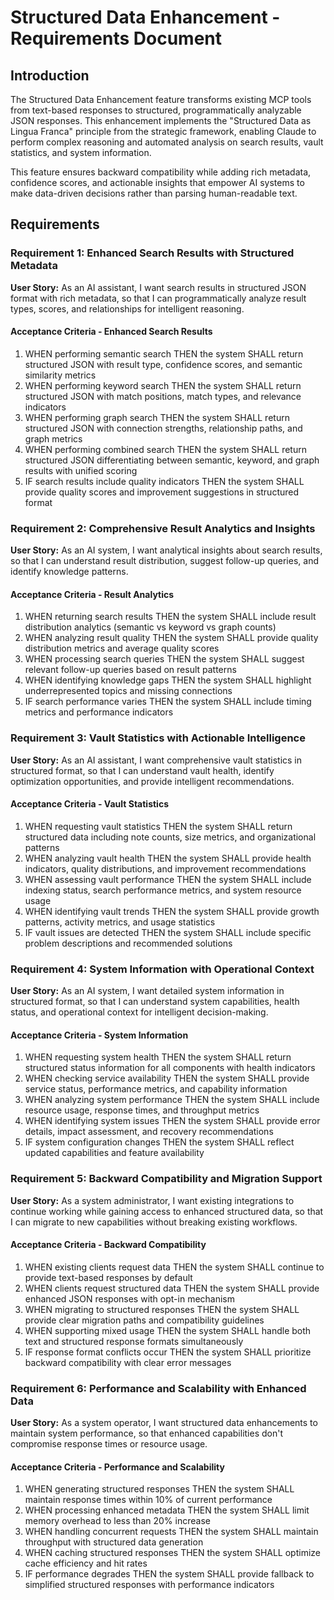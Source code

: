 # Structured Data Enhancement - Requirements Document

## Introduction

The Structured Data Enhancement feature transforms existing MCP tools from text-based responses to structured, programmatically analyzable JSON responses. This enhancement implements the "Structured Data as Lingua Franca" principle from the strategic framework, enabling Claude to perform complex reasoning and automated analysis on search results, vault statistics, and system information.

This feature ensures backward compatibility while adding rich metadata, confidence scores, and actionable insights that empower AI systems to make data-driven decisions rather than parsing human-readable text.

## Requirements

### Requirement 1: Enhanced Search Results with Structured Metadata

**User Story:** As an AI assistant, I want search results in structured JSON format with rich metadata, so that I can programmatically analyze result types, scores, and relationships for intelligent reasoning.

#### Acceptance Criteria - Enhanced Search Results

1. WHEN performing semantic search THEN the system SHALL return structured JSON with result type, confidence scores, and semantic similarity metrics
2. WHEN performing keyword search THEN the system SHALL return structured JSON with match positions, match types, and relevance indicators
3. WHEN performing graph search THEN the system SHALL return structured JSON with connection strengths, relationship paths, and graph metrics
4. WHEN performing combined search THEN the system SHALL return structured JSON differentiating between semantic, keyword, and graph results with unified scoring
5. IF search results include quality indicators THEN the system SHALL provide quality scores and improvement suggestions in structured format

### Requirement 2: Comprehensive Result Analytics and Insights

**User Story:** As an AI system, I want analytical insights about search results, so that I can understand result distribution, suggest follow-up queries, and identify knowledge patterns.

#### Acceptance Criteria - Result Analytics

1. WHEN returning search results THEN the system SHALL include result distribution analytics (semantic vs keyword vs graph counts)
2. WHEN analyzing result quality THEN the system SHALL provide quality distribution metrics and average quality scores
3. WHEN processing search queries THEN the system SHALL suggest relevant follow-up queries based on result patterns
4. WHEN identifying knowledge gaps THEN the system SHALL highlight underrepresented topics and missing connections
5. IF search performance varies THEN the system SHALL include timing metrics and performance indicators

### Requirement 3: Vault Statistics with Actionable Intelligence

**User Story:** As an AI assistant, I want comprehensive vault statistics in structured format, so that I can understand vault health, identify optimization opportunities, and provide intelligent recommendations.

#### Acceptance Criteria - Vault Statistics

1. WHEN requesting vault statistics THEN the system SHALL return structured data including note counts, size metrics, and organizational patterns
2. WHEN analyzing vault health THEN the system SHALL provide health indicators, quality distributions, and improvement recommendations
3. WHEN assessing vault performance THEN the system SHALL include indexing status, search performance metrics, and system resource usage
4. WHEN identifying vault trends THEN the system SHALL provide growth patterns, activity metrics, and usage statistics
5. IF vault issues are detected THEN the system SHALL include specific problem descriptions and recommended solutions

### Requirement 4: System Information with Operational Context

**User Story:** As an AI system, I want detailed system information in structured format, so that I can understand system capabilities, health status, and operational context for intelligent decision-making.

#### Acceptance Criteria - System Information

1. WHEN requesting system health THEN the system SHALL return structured status information for all components with health indicators
2. WHEN checking service availability THEN the system SHALL provide service status, performance metrics, and capability information
3. WHEN analyzing system performance THEN the system SHALL include resource usage, response times, and throughput metrics
4. WHEN identifying system issues THEN the system SHALL provide error details, impact assessment, and recovery recommendations
5. IF system configuration changes THEN the system SHALL reflect updated capabilities and feature availability

### Requirement 5: Backward Compatibility and Migration Support

**User Story:** As a system administrator, I want existing integrations to continue working while gaining access to enhanced structured data, so that I can migrate to new capabilities without breaking existing workflows.

#### Acceptance Criteria - Backward Compatibility

1. WHEN existing clients request data THEN the system SHALL continue to provide text-based responses by default
2. WHEN clients request structured data THEN the system SHALL provide enhanced JSON responses with opt-in mechanism
3. WHEN migrating to structured responses THEN the system SHALL provide clear migration paths and compatibility guidelines
4. WHEN supporting mixed usage THEN the system SHALL handle both text and structured response formats simultaneously
5. IF response format conflicts occur THEN the system SHALL prioritize backward compatibility with clear error messages

### Requirement 6: Performance and Scalability with Enhanced Data

**User Story:** As a system operator, I want structured data enhancements to maintain system performance, so that enhanced capabilities don't compromise response times or resource usage.

#### Acceptance Criteria - Performance and Scalability

1. WHEN generating structured responses THEN the system SHALL maintain response times within 10% of current performance
2. WHEN processing enhanced metadata THEN the system SHALL limit memory overhead to less than 20% increase
3. WHEN handling concurrent requests THEN the system SHALL maintain throughput with structured data generation
4. WHEN caching structured responses THEN the system SHALL optimize cache efficiency and hit rates
5. IF performance degrades THEN the system SHALL provide fallback to simplified structured responses with performance indicators
